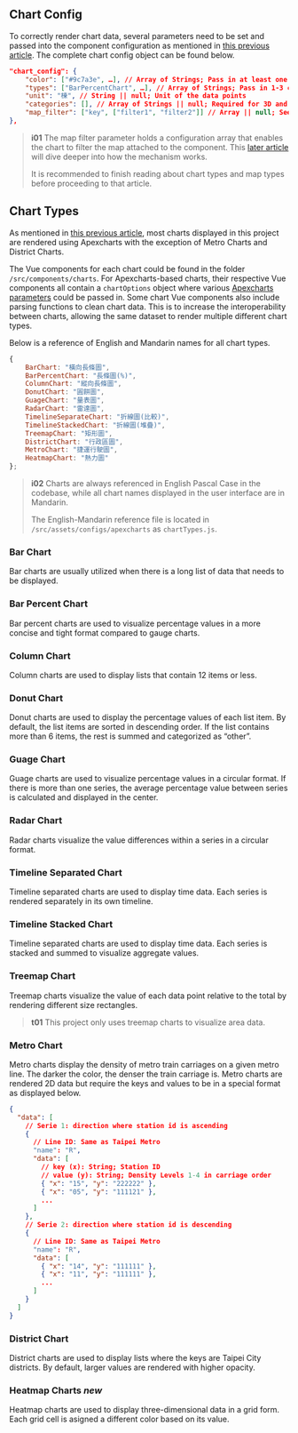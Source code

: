 ## Chart Config

To correctly render chart data, several parameters need to be set and passed into the component configuration as mentioned in [this previous article](/front-end/introduction-to-components#component-configuration). The complete chart config object can be found below.

```json
"chart_config": {
    "color": ["#9c7a3e", …], // Array of Strings; Pass in at least one hex color code
    "types": ["BarPercentChart", …], // Array of Strings; Pass in 1-3 chart names
    "unit": "棟", // String || null; Unit of the data points
    "categories": [], // Array of Strings || null; Required for 3D and percentage data
    "map_filter": ["key", ["filter1", "filter2"]] // Array || null; See 1st info box below for details
},
```

> **i01**
> The map filter parameter holds a configuration array that enables the chart to filter the map attached to the component. This [later article](/front-end/map-filtering) will dive deeper into how the mechanism works.
>
> It is recommended to finish reading about chart types and map types before proceeding to that article.

## Chart Types

As mentioned in [this previous article](/front-end/prerequisites#apexcharts), most charts displayed in this project are rendered using Apexcharts with the exception of Metro Charts and District Charts.

The Vue components for each chart could be found in the folder `/src/components/charts`. For Apexcharts-based charts, their respective Vue components all contain a `chartOptions` object where various [Apexcharts parameters](https://apexcharts.com/docs/options/annotations/) could be passed in. Some chart Vue components also include parsing functions to clean chart data. This is to increase the interoperability between charts, allowing the same dataset to render multiple different chart types.

Below is a reference of English and Mandarin names for all chart types.

```js
{
    BarChart: "橫向長條圖",
    BarPercentChart: "長條圖(%)",
    ColumnChart: "縱向長條圖",
    DonutChart: "圓餅圖",
    GuageChart: "量表圖",
    RadarChart: "雷達圖",
    TimelineSeparateChart: "折線圖(比較)",
    TimelineStackedChart: "折線圖(堆疊)",
    TreemapChart: "矩形圖",
    DistrictChart: "行政區圖",
    MetroChart: "捷運行駛圖",
	HeatmapChart: "熱力圖"
};
```

> **i02**
> Charts are always referenced in English Pascal Case in the codebase, while all chart names displayed in the user interface are in Mandarin.
>
> The English-Mandarin reference file is located in `/src/assets/configs/apexcharts` as `chartTypes.js`.

### Bar Chart

Bar charts are usually utilized when there is a long list of data that needs to be displayed.

### Bar Percent Chart

Bar percent charts are used to visualize percentage values in a more concise and tight format compared to gauge charts.

### Column Chart

Column charts are used to display lists that contain 12 items or less.

### Donut Chart

Donut charts are used to display the percentage values of each list item. By default, the list items are sorted in descending order. If the list contains more than 6 items, the rest is summed and categorized as “other”.

### Guage Chart

Guage charts are used to visualize percentage values in a circular format. If there is more than one series, the average percentage value between series is calculated and displayed in the center.

### Radar Chart

Radar charts visualize the value differences within a series in a circular format.

### Timeline Separated Chart

Timeline separated charts are used to display time data. Each series is rendered separately in its own timeline.

### Timeline Stacked Chart

Timeline separated charts are used to display time data. Each series is stacked and summed to visualize aggregate values.

### Treemap Chart

Treemap charts visualize the value of each data point relative to the total by rendering different size rectangles.

> **t01**
> This project only uses treemap charts to visualize area data.

### Metro Chart

Metro charts display the density of metro train carriages on a given metro line. The darker the color, the denser the train carriage is. Metro charts are rendered 2D data but require the keys and values to be in a special format as displayed below.

```json
{
  "data": [
    // Serie 1: direction where station id is ascending
    {
      // Line ID: Same as Taipei Metro
      "name": "R",
      "data": [
        // key (x): String; Station ID
        // value (y): String; Density Levels 1-4 in carriage order
        { "x": "15", "y": "222222" },
        { "x": "05", "y": "111121" },
        ...
      ]
    },
    // Serie 2: direction where station id is descending
    {
      // Line ID: Same as Taipei Metro
      "name": "R",
      "data": [
        { "x": "14", "y": "111111" },
        { "x": "11", "y": "111111" },
        ...
      ]
    }
  ]
}
```

### District Chart

District charts are used to display lists where the keys are Taipei City districts. By default, larger values are rendered with higher opacity.

### Heatmap Charts **_new_**

Heatmap charts are used to display three-dimensional data in a grid form. Each grid cell is asigned a different color based on its value.

